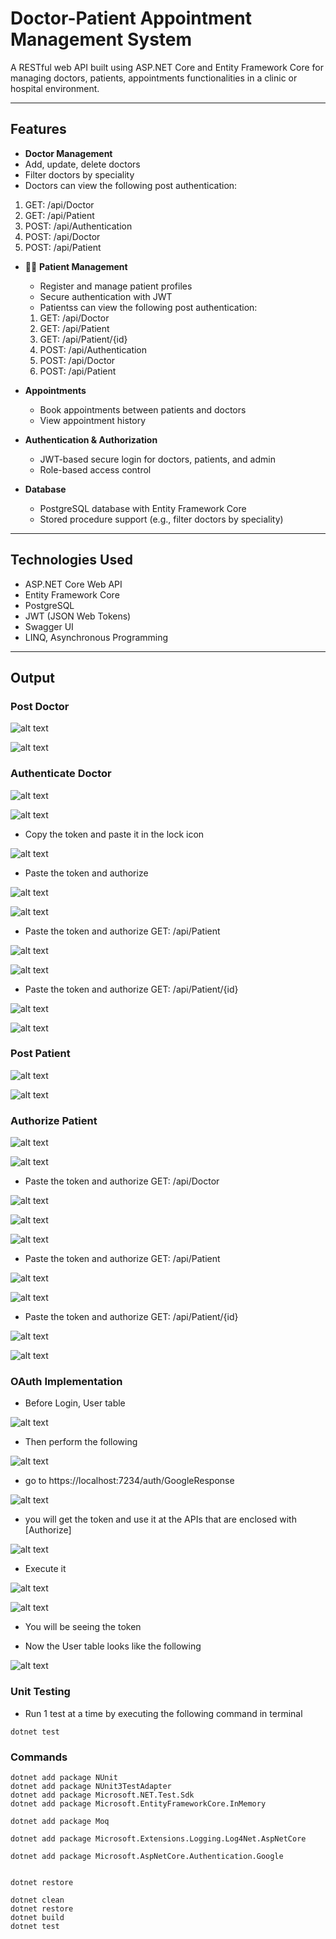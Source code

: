 #  Doctor-Patient Appointment Management System

A RESTful web API built using ASP.NET Core and Entity Framework Core for managing doctors, patients, appointments functionalities in a clinic or hospital environment.

---

##  Features

-  **Doctor Management**
  - Add, update, delete doctors
  - Filter doctors by speciality
  - Doctors can view the following post authentication:
   1) GET: /api/Doctor
   2) GET: /api/Patient
   3) POST: /api/Authentication
   4) POST: /api/Doctor
   5) POST: /api/Patient

- 👩‍⚕️ **Patient Management**
  - Register and manage patient profiles
  - Secure authentication with JWT
  - Patientss can view the following post authentication:
   1) GET: /api/Doctor
   2) GET: /api/Patient
   3) GET: /api/Patient/{id}
   4) POST: /api/Authentication
   5) POST: /api/Doctor
   6) POST: /api/Patient

- **Appointments**
  - Book appointments between patients and doctors
  - View appointment history

- **Authentication & Authorization**
  - JWT-based secure login for doctors, patients, and admin
  - Role-based access control

- **Database**
  - PostgreSQL database with Entity Framework Core
  - Stored procedure support (e.g., filter doctors by speciality)

---

## Technologies Used

- ASP.NET Core Web API
- Entity Framework Core
- PostgreSQL
- JWT (JSON Web Tokens)
- Swagger UI
- LINQ, Asynchronous Programming

---

## Output

### Post Doctor

![alt text](image.png)

![alt text](image-1.png)

### Authenticate Doctor

![alt text](image-2.png)

![alt text](image-3.png)

- Copy the token and paste it in the lock icon

![alt text](image-4.png)

- Paste the token and authorize

![alt text](image-5.png)

![alt text](image-6.png)

- Paste the token and authorize GET: /api/Patient

![alt text](image-7.png)

![alt text](image-8.png)


- Paste the token and authorize GET: /api/Patient/{id}

![alt text](image-9.png)

![alt text](image-10.png)


### Post Patient

![alt text](image-11.png)

![alt text](image-12.png)

### Authorize Patient

![alt text](image-13.png)

![alt text](image-14.png)

- Paste the token and authorize GET: /api/Doctor

![alt text](image-15.png)

![alt text](image-16.png)

![alt text](image-17.png)

- Paste the token and authorize GET: /api/Patient

![alt text](image-18.png)

![alt text](image-19.png)

- Paste the token and authorize GET: /api/Patient/{id}

![alt text](image-20.png)

![alt text](image-21.png)


### OAuth Implementation

- Before Login, User table

![alt text](image-27.png)

- Then perform the following

![alt text](image-22.png)

- go to https://localhost:7234/auth/GoogleResponse

![alt text](image-23.png)

- you will get the token and use it at the APIs that are enclosed with [Authorize]

![alt text](image-24.png)

- Execute it

![alt text](image-26.png)

![alt text](image-25.png)

- You will be seeing the token

- Now the User table looks like the following

![alt text](image-28.png)

### Unit Testing

- Run 1 test at a time by executing the following command in terminal

```
dotnet test
```

### Commands

```
dotnet add package NUnit
dotnet add package NUnit3TestAdapter
dotnet add package Microsoft.NET.Test.Sdk
dotnet add package Microsoft.EntityFrameworkCore.InMemory

dotnet add package Moq 

dotnet add package Microsoft.Extensions.Logging.Log4Net.AspNetCore

dotnet add package Microsoft.AspNetCore.Authentication.Google


dotnet restore

dotnet clean
dotnet restore
dotnet build
dotnet test
```


